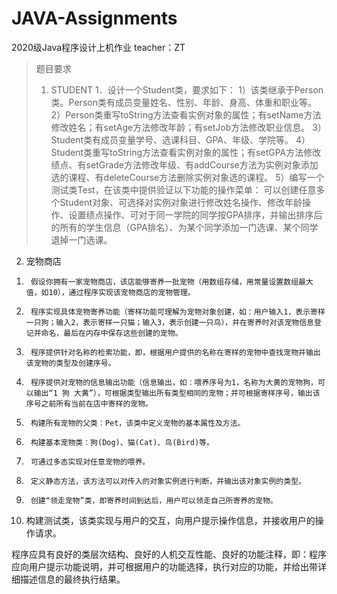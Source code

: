# JAVA-Assignments
2020级Java程序设计上机作业 teacher：ZT
>题目要求
>1.	STUDENT
1．设计一个Student类，要求如下：
1）该类继承于Person类。Person类有成员变量姓名、性别、年龄、身高、体重和职业等。
2）Person类重写toString方法查看实例对象的属性；有setName方法修改姓名；有setAge方法修改年龄；有setJob方法修改职业信息。
3）Student类有成员变量学号、选课科目、GPA、年级、学院等。
4）Student类重写toString方法查看实例对象的属性；有setGPA方法修改绩点、有setGrade方法修改年级、有addCourse方法为实例对象添加选的课程、有deleteCourse方法删除实例对象选的课程。
5）编写一个测试类Test，在该类中提供验证以下功能的操作菜单：
可以创建任意多个Student对象、可选择对实例对象进行修改姓名操作、修改年龄操作、设置绩点操作、可对于同一学院的同学按GPA排序，并输出排序后的所有的学生信息（GPA排名）、为某个同学添加一门选课、某个同学退掉一门选课。
2.	宠物商店


1)      假设你拥有一家宠物商店，该店能够寄养一批宠物（用数组存储，用常量设置数组最大值，如10），通过程序实现该宠物商店的宠物管理。

2)      程序实现具体宠物寄养功能（寄样功能可理解为宠物对象创建，如：用户输入1，表示寄样一只狗；输入2，表示寄样一只猫；输入3，表示创建一只鸟），并在寄养时对该宠物信息登记并命名，最后在内存中保存这些创建的宠物。

3)      程序提供针对名称的检索功能，即，根据用户提供的名称在寄样的宠物中查找宠物并输出该宠物的类型及创建序号。

4)      程序提供对宠物的信息输出功能（信息输出，如：喂养序号为1，名称为大黄的宠物狗，可以输出“1 狗 大黄”），可根据类型输出所有类型相同的宠物；并可根据寄样序号，输出该序号之前所有当前在店中寄样的宠物。

5)      构建所有宠物的父类：Pet，该类中定义宠物的基本属性及方法。

6)      构建基本宠物类：狗(Dog)、猫(Cat)、鸟(Bird)等。

7)      可通过多态实现对任意宠物的喂养。

8)      定义静态方法，该方法可以对传入的对象实例进行判断，并输出该对象实例的类型。

9)      创建“领走宠物”类，即寄养时间到达后，用户可以领走自己所寄养的宠物。

10)  构建测试类，该类实现与用户的交互，向用户提示操作信息，并接收用户的操作请求。

程序应具有良好的类层次结构、良好的人机交互性能、良好的功能注释，即：程序应向用户提示功能说明，并可根据用户的功能选择，执行对应的功能，并给出带详细描述信息的最终执行结果。

